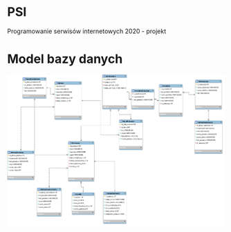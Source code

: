# PSI
Programowanie serwisów internetowych 2020 - projekt
# Model bazy danych
![Model bazy danych](https://github.com/matswi0/PSI/blob/master/db_schema.png?raw=true)
